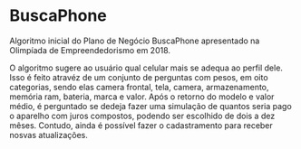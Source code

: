 # BuscaPhone
Algoritmo inicial do Plano de Negócio BuscaPhone apresentado na Olimpíada de Empreendedorismo em 2018.

O  algoritmo  sugere  ao usuário qual celular mais se adequa ao perfil dele. Isso é feito atravéz de um conjunto de perguntas com pesos, em oito categorias, sendo elas camera frontal, tela, camera, armazenamento, memória ram, bateria, marca e valor. Após o retorno do modelo e valor médio, é perguntado se dedeja fazer uma simulação de quantos seria pago o aparelho com juros compostos, podendo ser escolhido de dois a dez mêses. Contudo, ainda é possível fazer o cadastramento para receber nosvas atualizações.

